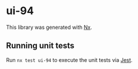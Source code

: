 # ui-94

This library was generated with [Nx](https://nx.dev).

## Running unit tests

Run `nx test ui-94` to execute the unit tests via [Jest](https://jestjs.io).
